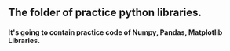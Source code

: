 <h2>The folder of practice python libraries.</h2>
<h4>It's going to contain practice code of Numpy, Pandas, Matplotlib Libraries.</h4>
